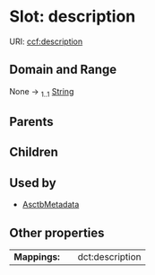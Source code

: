 
# Slot: description




URI: [ccf:description](http://purl.org/ccf/description)


## Domain and Range

None &#8594;  <sub>1..1</sub> [String](types/String.md)

## Parents


## Children


## Used by

 * [AsctbMetadata](AsctbMetadata.md)

## Other properties

|  |  |  |
| --- | --- | --- |
| **Mappings:** | | dct:description |

